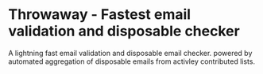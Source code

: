 # Throwaway - Fastest email validation and disposable checker

A lightning fast email validation and disposable email checker. powered by automated aggregation of disposable emails from activley contributed lists.
